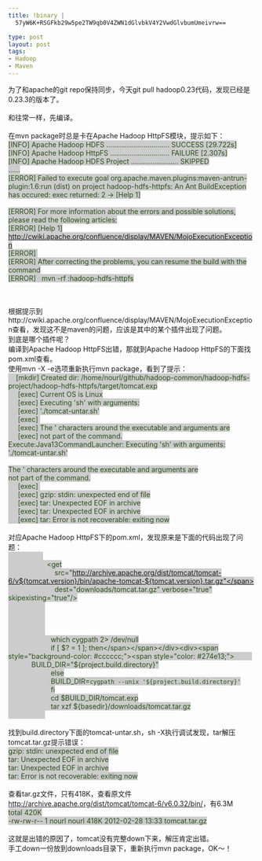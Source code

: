 ```yaml
--- 
title: !binary |
  57yW6K+RSGFkb29w5pe2TW9qb0V4ZWN1dGlvbkV4Y2VwdGlvbumUmeivrw==

type: post
layout: post
tags: 
- Hadoop
- Maven
---
```

为了和apache的git repo保持同步，今天git pull hadoop0.23代码，发现已经是0.23.3的版本了。<br /><br />和往常一样，先编译。<br /><br />在mvn package时总是卡在Apache Hadoop HttpFS模块，提示如下：<br /><span style="background-color: #cccccc; color: #274e13;">[INFO] Apache Hadoop HDFS ................................ SUCCESS [29.722s]</span><br /><span style="background-color: #cccccc;"><span style="color: #274e13;">[INFO] Apache Hadoop HttpFS .............................. FAILURE [2.307s]</span></span><br /><span style="background-color: #cccccc;"><span style="color: #274e13;">[INFO] Apache Hadoop HDFS Project ........................ SKIPPED</span></span><br /><span style="background-color: #cccccc;"><span style="color: #274e13;">......</span></span><br /><span style="background-color: #cccccc;"><span style="color: #274e13;">[ERROR] Failed to execute goal org.apache.maven.plugins:maven-antrun-plugin:1.6:run (dist) on project hadoop-hdfs-httpfs: An Ant BuildException has occured: exec returned: 2 -> [Help 1]</span></span><br /><br /><span style="background-color: #cccccc;"><span style="color: #274e13;">[ERROR] For more information about the errors and possible solutions, please read the following articles:</span></span><br /><span style="background-color: #cccccc;"><span style="color: #274e13;">[ERROR] [Help 1] http://cwiki.apache.org/confluence/display/MAVEN/MojoExecutionException</span></span><br /><span style="background-color: #cccccc;"><span style="color: #274e13;">[ERROR] </span></span><br /><span style="background-color: #cccccc;"><span style="color: #274e13;">[ERROR] After correcting the problems, you can resume the build with the command</span></span><br /><span style="background-color: #cccccc;"><span style="color: #274e13;">[ERROR]   mvn <goals> -rf :hadoop-hdfs-httpfs</span></span><br /><span style="background-color: #cccccc;"><span style="color: #274e13;"><br /></span></span><br /><div></div><div>根据提示到http://cwiki.apache.org/confluence/display/MAVEN/MojoExecutionException查看，发现这不是maven的问题，应该是其中的某个插件出现了问题。</div><div></div><div>到底是哪个插件呢？</div><div>编译到Apache Hadoop HttpFS出错，那就到Apache Hadoop HttpFS的下面找pom.xml查看。</div><div></div><div>使用mvn -X -e选项重新执行mvn package，看到了提示：</div><div></div><div><div><span style="background-color: #cccccc; color: #274e13;">    [mkdir] Created dir: /home/nourl/github/hadoop-common/hadoop-hdfs-project/hadoop-hdfs-httpfs/target/tomcat.exp</span></div><div><span style="background-color: #cccccc; color: #274e13;">     [exec] Current OS is Linux</span></div><div><span style="background-color: #cccccc; color: #274e13;">     [exec] Executing 'sh' with arguments:</span></div><div><span style="background-color: #cccccc; color: #274e13;">     [exec] './tomcat-untar.sh'</span></div><div><span style="background-color: #cccccc; color: #274e13;">     [exec] </span></div><div><span style="background-color: #cccccc; color: #274e13;">     [exec] The ' characters around the executable and arguments are</span></div><div><span style="background-color: #cccccc; color: #274e13;">     [exec] not part of the command.</span></div><div><span style="background-color: #cccccc; color: #274e13;">Execute:Java13CommandLauncher: Executing 'sh' with arguments:</span></div><div><span style="background-color: #cccccc; color: #274e13;">'./tomcat-untar.sh'</span></div><div><span style="background-color: #cccccc; color: #274e13;"><br /></span></div><div><span style="background-color: #cccccc; color: #274e13;">The ' characters around the executable and arguments are</span></div><div><span style="background-color: #cccccc; color: #274e13;">not part of the command.</span></div><div><span style="background-color: #cccccc; color: #274e13;">     [exec] </span></div><div><span style="background-color: #cccccc; color: #274e13;">     [exec] gzip: stdin: unexpected end of file</span></div><div><span style="background-color: #cccccc; color: #274e13;">     [exec] tar: Unexpected EOF in archive</span></div><div><span style="background-color: #cccccc; color: #274e13;">     [exec] tar: Unexpected EOF in archive</span></div><div><span style="background-color: #cccccc; color: #274e13;">     [exec] tar: Error is not recoverable: exiting now</span></div></div><br /><div></div><div>对应Apache Hadoop HttpFS下的pom.xml，发现原来是下面的代码出现了问题：</div><div><div></div><div><span style="background-color: #cccccc;"><span style="color: #274e13;">                   <mkdir dir="downloads"/></span></span></div><div><span style="background-color: #cccccc;"><span style="color: #274e13;">                    <get</span></span></div><div><span style="background-color: #cccccc;"><span style="color: #274e13;">                        src="http://archive.apache.org/dist/tomcat/tomcat-6/v${tomcat.version}/bin/apache-tomcat-${tomcat.version}.tar.gz"</span></span></div><div><span style="background-color: #cccccc;"><span style="color: #274e13;">                        dest="downloads/tomcat.tar.gz" verbose="true" skipexisting="true"/></span></span></div><div><span style="background-color: #cccccc;"><span style="color: #274e13;">                    <delete dir="${project.build.directory}/tomcat.exp"/></span></span></div><div><span style="background-color: #cccccc;"><span style="color: #274e13;">                    <mkdir dir="${project.build.directory}/tomcat.exp"/></span></span></div><div><span style="background-color: #cccccc; color: #274e13;">                    <!-- Using Unix script to preserve file permissions --></span></div><div><span style="background-color: #cccccc;"><span style="color: #274e13;">                    <echo file="${project.build.directory}/tomcat-untar.sh"></span></span></div><div><span style="background-color: #cccccc; color: #274e13;">                      which cygpath 2> /dev/null</span></div><div><span style="background-color: #cccccc;"><span style="color: #274e13;">                      if [ $? = 1 ]; then</span></span></div><div><span style="background-color: #cccccc;"><span style="color: #274e13;">                      BUILD_DIR="${project.build.directory}"</span></span></div><div><span style="background-color: #cccccc;"><span style="color: #274e13;">                      else</span></span></div><div><span style="background-color: #cccccc;"><span style="color: #274e13;">                      BUILD_DIR=`cygpath --unix '${project.build.directory}'`</span></span></div><div><span style="background-color: #cccccc;"><span style="color: #274e13;">                      fi</span></span></div><div><span style="background-color: #cccccc;"><span style="color: #274e13;">                      cd $BUILD_DIR/tomcat.exp</span></span></div><div><span style="background-color: #cccccc;"><span style="color: #274e13;">                      tar xzf ${basedir}/downloads/tomcat.tar.gz</span></span></div><div><span style="background-color: #cccccc;"><span style="color: #274e13;">                    </echo></span></span><br /><span style="background-color: #cccccc;"><span style="color: #274e13;"><br /></span></span></div></div><div></div><div>找到build.directory下面的tomcat-untar.sh，sh -X执行调试发现，tar解压tomcat.tar.gz提示错误：</div><div><div><span style="background-color: #cccccc;"><span style="color: #274e13;">gzip: stdin: unexpected end of file</span></span></div><div><span style="background-color: #cccccc;"><span style="color: #274e13;">tar: Unexpected EOF in archive</span></span></div><div><span style="background-color: #cccccc;"><span style="color: #274e13;">tar: Unexpected EOF in archive</span></span></div><div><span style="background-color: #cccccc;"><span style="color: #274e13;">tar: Error is not recoverable: exiting now</span></span><br /><span style="background-color: #cccccc;"><span style="color: #274e13;"><br /></span></span></div></div><div></div><div>查看tar.gz文件，只有418K，查看原文件<a href="http://archive.apache.org/dist/tomcat/tomcat-6/v6.0.32/bin/">http://archive.apache.org/dist/tomcat/tomcat-6/v6.0.32/bin/</a>，有6.3M</div><div><div><span style="background-color: #cccccc;"><span style="color: #274e13;">total 420K</span></span></div><div><span style="background-color: #cccccc;"><span style="color: #274e13;">-rw-rw-r-- 1 nourl nourl 418K 2012-02-28 13:33 tomcat.tar.gz</span></span><br /><span style="background-color: #cccccc;"><span style="color: #274e13;"><br /></span></span></div></div><div></div><div>这就是出错的原因了，tomcat没有完整down下来，解压肯定出错。</div><div></div><div>手工down一份放到downloads目录下，重新执行mvn package，OK～！<br /><br /></div><div></div>
